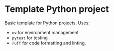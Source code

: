 # Template Python project

Basic template for Python projects. Uses:

- `uv` for environment management
- `pytest` for testing
- `ruff` for code formatting and linting.
